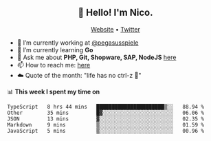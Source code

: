 <h2 align="center">👋 Hello! I'm Nico.</h2>
<p align="center">
  <a href="https://gruselhaus.com">Website</a> •
  <a href="https://twitter.com/NicoFinkernagel">Twitter</a>
</p>


- 🔭 I’m currently working at [@pegasusspiele](https://pegasus.de/en)
- 🌱 I’m currently learning **Go**
- 💬 Ask me about **PHP, Git, Shopware, SAP, NodeJS** [here](https://github.com/gruselhaus/gruselhaus/issues)
- 📫 How to reach me: [here](https://github.com/gruselhaus/gruselhaus/issues)
- ☁️ Quote of the month: "life has no ctrl-z 🌴"

📊 **This week I spent my time on**
<!--START_SECTION:waka-->
```text
TypeScript   8 hrs 44 mins   ██████████████████████▒░░   88.94 % 
Other        35 mins         █▓░░░░░░░░░░░░░░░░░░░░░░░   06.06 % 
JSON         13 mins         ▓░░░░░░░░░░░░░░░░░░░░░░░░   02.35 % 
Markdown     9 mins          ▒░░░░░░░░░░░░░░░░░░░░░░░░   01.59 % 
JavaScript   5 mins          ▒░░░░░░░░░░░░░░░░░░░░░░░░   00.96 % 
```
<!--END_SECTION:waka-->
